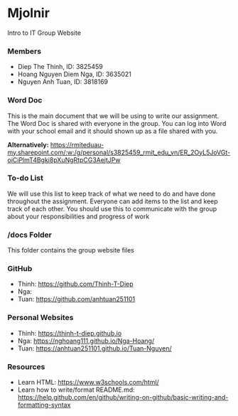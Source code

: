 # Mjolnir
Intro to IT Group Website

### Members
- Diep The Thinh, ID: 3825459
- Hoang Nguyen Diem Nga, ID: 3635021
- Nguyen Anh Tuan, ID: 3818169

### Word Doc
This is the main document that we will be using to write our assignment. The Word Doc is shared with everyone in the group. You can log into Word with your school email and it should shown up as a file shared with you.

**Alternatively:** https://rmiteduau-my.sharepoint.com/:w:/g/personal/s3825459_rmit_edu_vn/ER_2OyL5JoVGt-oiCiPlmT4Bgki8pXuNgRtpCG3AejtJPw

### To-do List
We will use this list to keep track of what we need to do and have done throughout the assignment. Everyone can add items to the list and keep track of each other. You should use this to communicate with the group about your responsibilities and progress of work

### /docs Folder
This folder contains the group website files

### GitHub
- Thinh: https://github.com/Thinh-T-Diep
- Nga:
- Tuan: https://github.com/anhtuan251101

### Personal Websites
- Thinh: https://thinh-t-diep.github.io
- Nga: https://nghoang111.github.io/Nga-Hoang/ 
- Tuan: https://anhtuan251101.github.io/Tuan-Nguyen/

### Resources
- Learn HTML: https://www.w3schools.com/html/
- Learn how to write/format README.md: https://help.github.com/en/github/writing-on-github/basic-writing-and-formatting-syntax
